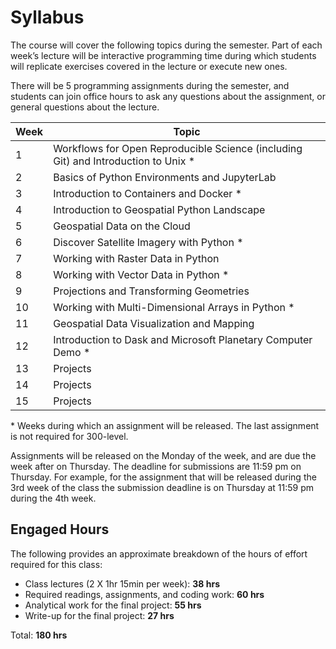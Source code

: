 # Syllabus
The course will cover the following topics during the semester. Part of each week’s lecture will be interactive programming time during which students will replicate exercises covered in the lecture or execute new ones. 

There will be 5 programming assignments during the semester, and students can join office hours to ask any questions about the assignment, or general questions about the lecture. 

| **Week** | **Topic**                                                                      |
| -------- | ---------------------------------------------------------------------------    |
| 1        | Workflows for Open Reproducible Science (including Git) and Introduction to Unix \* |
| 2        | Basics of Python Environments and JupyterLab                               |
| 3        | Introduction to Containers and Docker \*                                       |
| 4        | Introduction to Geospatial Python Landscape                                    |
| 5        | Geospatial Data on the Cloud                                                   |
| 6        | Discover Satellite Imagery with Python \*                                      |
| 7        | Working with Raster Data in Python                                             |
| 8        | Working with Vector Data in Python \*                                          |
| 9        | Projections and Transforming Geometries                                        |
| 10       | Working with Multi-Dimensional Arrays in Python \*                             |
| 11       | Geospatial Data Visualization and Mapping                                      |
| 12       | Introduction to Dask and Microsoft Planetary Computer Demo \*                  |
| 13       | Projects                                                                       |
| 14       | Projects                                                                       |
| 15       | Projects                                                                       |

\* Weeks during which an assignment will be released. The last assignment is not required for 300-level.

Assignments will be released on the Monday of the week, and are due the week after on Thursday. The deadline for submissions are 11:59 pm on Thursday. For example, for the assignment that will be released during the 3rd week of the class the submission deadline is on Thursday at 11:59 pm during the 4th week. 

## __Engaged Hours__

The following provides an approximate breakdown of the hours of effort required for this class:
- Class lectures (2 X 1hr 15min per week):  **38 hrs**
- Required readings, assignments, and coding work: **60 hrs**
- Analytical work for the final project: **55 hrs**
- Write-up for the final project: **27 hrs**

Total: **180 hrs**
